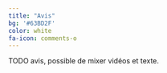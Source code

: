 ```yaml
---
title: "Avis"
bg: '#63BD2F'
color: white
fa-icon: comments-o
---
```


TODO avis, possible de mixer vidéos et texte.
